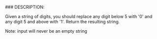 ### DESCRIPTION:

Given a string of digits, you should replace any digit below 5 with '0' and any digit 5 and above with '1'. Return the resulting string.

Note: input will never be an empty string